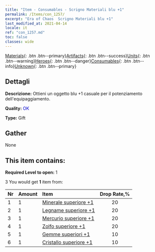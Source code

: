 ```yaml
---
title: "Item - Consumables - Scrigno Materiali blu +1"
permalink: /Items/con_1257/
excerpt: "Era of Chaos  Scrigno Materiali blu +1"
last_modified_at: 2021-04-14
locale: it
ref: "con_1257.md"
toc: false
classes: wide
---
```

 [Materials](/it/Items/){: .btn .btn--primary}[Artifacts](/it/Items/Artifacts/){: .btn .btn--success}[Units](/it/Items/Units/){: .btn .btn--warning}[Heroes](/it/Items/Heroes/){: .btn .btn--danger}[Consumables](/it/Items/Consumables/){: .btn .btn--info}[Unknown](/it/Items/Unknown/){: .btn .btn--primary}

## Dettagli
 **Descrizione:** Ottieni un oggetto blu +1 casuale per il potenziamento dell'equipaggiamento.

 **Quality:** <span style="color: #0000CD">OK</span>

 **Type:** Gift

## Gather

  None

## This item contains:

 **Required Level to open:** 1

 3 You would get **1** item  from:

  | Nr | Amount |     Item    | Drop Rate,% |
  |:---|:-------|:------------|:---------:|
  | 1 | 1 | [Minerale superiore +1](/it/Items/mat_19/) | 20 | 
  | 2 | 1 | [Legname superiore +1](/it/Items/mat_20/) | 20 | 
  | 3 | 1 | [Mercurio superiore +1](/it/Items/mat_21/) | 20 | 
  | 4 | 1 | [Zolfo superiore +1](/it/Items/mat_22/) | 20 | 
  | 5 | 1 | [Gemme superiori +1](/it/Items/mat_23/) | 10 | 
  | 6 | 1 | [Cristallo superiore +1](/it/Items/mat_24/) | 10 | 
